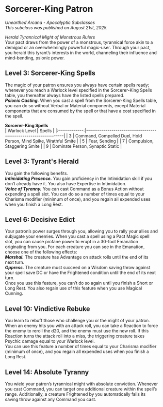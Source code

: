 # Sorcerer-King Patron
*Unearthed Arcana - Apocalyptic Subclasses*  
*This subclass was published on August 21st, 2025.*  

*Herald Tyrannical Might of Monstrous Rulers*  
Your pact draws from the power of a monstrous, tyrannical force akin to a demigod or an overwhelmingly powerful magic-user. Through your pact, you herald this tyrant’s interests in the world, channeling their influence and mind-bending, psionic power.

## Level 3: Sorcerer-King Spells
The magic of your patron ensures you always have certain spells ready; whenever you reach a Warlock level specified in the Sorcerer-King Spells table, you thereafter always have the listed spells prepared.  
***Psionic Casting.*** When you cast a spell from the Sorcerer-King Spells table, you can do so without Verbal or Material components, except Material components that are consumed by the spell or that have a cost specified in the spell.

**Sorcerer-King Spells**  
| Warlock Level | Spells                                                           |
|:-------------:|------------------------------------------------------------------|
| 3             | Command, Compelled Duel, Hold Person, Mind Spike, Wrathful Smite |
| 5             | Fear, Sending                                                    |
| 7             | Compulsion, Staggering Smite                                     |
| 9             | Dominate Person, Synaptic Static                                 |

## Level 3: Tyrant's Herald
You gain the following benefits.  
***Intimidating Presence.*** You gain proficiency in the Intimidation skill if you don’t already have it. You also have Expertise in Intimidation.  
***Voice of Tyranny.*** You can cast Command as a Bonus Action without expending a spell slot. You can do so a number of times equal to your Charisma modifier (minimum of once), and you regain all expended uses when you finish a Long Rest.

## Level 6: Decisive Edict
Your patron’s power surges through you, allowing you to rally your allies and subjugate your enemies. When you cast a spell using a Pact Magic spell slot, you can cause profane power to erupt in a 30-foot Emanation originating from you. For each creature you can see in the Emanation, choose one of the following effects:  
***Marshal.*** The creature has Advantage on attack rolls until the end of its next turn.  
***Oppress.*** The creature must succeed on a Wisdom saving throw against your spell save DC or have the Frightened condition until the end of its next turn.  
Once you use this feature, you can’t do so again until you finish a Short or Long Rest. You also regain use of this feature when you use Magical Cunning.

## Level 10: Vindictive Rebuke
You learn to rebuff those who challenge you or the might of your patron. When an enemy hits you with an attack roll, you can take a Reaction to force the enemy to reroll the d20, and the enemy must use the new roll. If this Reaction turns the attack roll into a miss, the triggering creature takes Psychic damage equal to your Warlock level.  
You can use this feature a number of times equal to your Charisma modifier (minimum of once), and you regain all expended uses when you finish a Long Rest.

## Level 14: Absolute Tyranny
You wield your patron’s tyrannical might with absolute conviction. Whenever you cast Command, you can target one additional creature within the spell’s range. Additionally, a creature Frightened by you automatically fails its saving throw against any Command you cast.